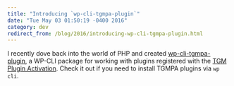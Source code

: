 ```yaml
---
title: "Introducing `wp-cli-tgmpa-plugin`"
date: "Tue May 03 01:50:19 -0400 2016"
category: dev
redirect_from: /blog/2016/introducing-wp-cli-tgmpa-plugin.html
---
```


I recently dove back into the world of PHP and created
[wp-cli-tgmpa-plugin][], a WP-CLI package for working with plugins registered
with the [TGM Plugin Activation][]. Check it out if you need to install TGMPA
plugins via `wp cli`.

[wp-cli-tgmpa-plugin]: https://github.com/itspriddle/wp-cli-tgmpa-plugin
[TGM Plugin Activation]: http://tgmpluginactivation.com/
